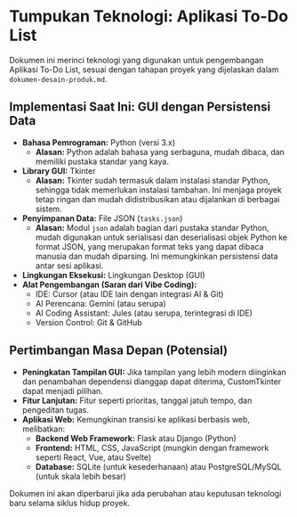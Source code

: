 # Tumpukan Teknologi: Aplikasi To-Do List

Dokumen ini merinci teknologi yang digunakan untuk pengembangan Aplikasi To-Do List, sesuai dengan tahapan proyek yang dijelaskan dalam `dokumen-desain-produk.md`.

## Implementasi Saat Ini: GUI dengan Persistensi Data

*   **Bahasa Pemrograman:** Python (versi 3.x)
    *   **Alasan:** Python adalah bahasa yang serbaguna, mudah dibaca, dan memiliki pustaka standar yang kaya.
*   **Library GUI:** Tkinter
    *   **Alasan:** Tkinter sudah termasuk dalam instalasi standar Python, sehingga tidak memerlukan instalasi tambahan. Ini menjaga proyek tetap ringan dan mudah didistribusikan atau dijalankan di berbagai sistem.
*   **Penyimpanan Data:** File JSON (`tasks.json`)
    *   **Alasan:** Modul `json` adalah bagian dari pustaka standar Python, mudah digunakan untuk serialisasi dan deserialisasi objek Python ke format JSON, yang merupakan format teks yang dapat dibaca manusia dan mudah diparsing. Ini memungkinkan persistensi data antar sesi aplikasi.
*   **Lingkungan Eksekusi:** Lingkungan Desktop (GUI)
*   **Alat Pengembangan (Saran dari Vibe Coding):**
    *   IDE: Cursor (atau IDE lain dengan integrasi AI & Git)
    *   AI Perencana: Gemini (atau serupa)
    *   AI Coding Assistant: Jules (atau serupa, terintegrasi di IDE)
    *   Version Control: Git & GitHub

## Pertimbangan Masa Depan (Potensial)

*   **Peningkatan Tampilan GUI:** Jika tampilan yang lebih modern diinginkan dan penambahan dependensi dianggap dapat diterima, CustomTkinter dapat menjadi pilihan.
*   **Fitur Lanjutan:** Fitur seperti prioritas, tanggal jatuh tempo, dan pengeditan tugas.
*   **Aplikasi Web:** Kemungkinan transisi ke aplikasi berbasis web, melibatkan:
    *   **Backend Web Framework:** Flask atau Django (Python)
    *   **Frontend:** HTML, CSS, JavaScript (mungkin dengan framework seperti React, Vue, atau Svelte)
    *   **Database:** SQLite (untuk kesederhanaan) atau PostgreSQL/MySQL (untuk skala lebih besar)

Dokumen ini akan diperbarui jika ada perubahan atau keputusan teknologi baru selama siklus hidup proyek.
